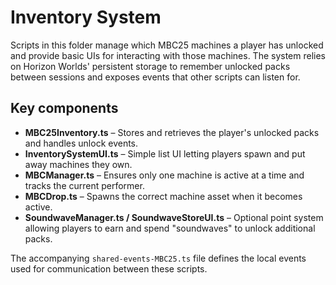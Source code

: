 # Inventory System

Scripts in this folder manage which MBC25 machines a player has unlocked and
provide basic UIs for interacting with those machines.  The system relies on
Horizon Worlds' persistent storage to remember unlocked packs between sessions
and exposes events that other scripts can listen for.

## Key components

- **MBC25Inventory.ts** – Stores and retrieves the player's unlocked packs and
  handles unlock events.
- **InventorySystemUI.ts** – Simple list UI letting players spawn and put away
  machines they own.
- **MBCManager.ts** – Ensures only one machine is active at a time and tracks
  the current performer.
- **MBCDrop.ts** – Spawns the correct machine asset when it becomes active.
- **SoundwaveManager.ts / SoundwaveStoreUI.ts** – Optional point system allowing
  players to earn and spend "soundwaves" to unlock additional packs.

The accompanying `shared-events-MBC25.ts` file defines the local events used for
communication between these scripts.
